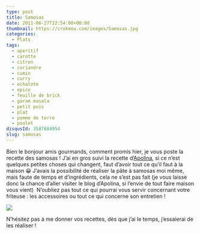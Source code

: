```yaml
---
type: post
title: Samosas
date: 2011-06-27T22:54:00+00:00
thumbnail: https://crokmou.com/images/Samosas.jpg
categories:
  - Plats
tags:
  - aperitif
  - carotte
  - citron
  - coriandre
  - cumin
  - curry
  - echalote
  - epice
  - feuille de brick
  - garam masala
  - petit pois
  - plat
  - pomme de terre
  - poulet
disqusId: 3587684954
slug: samosas
---
```


Bien le bonjour amis gourmands, comment promis hier, je vous poste la recette des samosas ! J’ai en gros suivi la recette d’[Apolina](http://bombay-bruxelles.blogspot.com/), si ce n’est quelques petites choses qui changent, faut d’avoir tout ce qu’il faut à la maison 😀  J’avais la possibilité de réaliser la pâte à samosas moi même, mais faute de temps et d’ingrédients, cela ne s’est pas fait (je vous laisse donc la chance d’aller visiter le blog d’Apolina, si l’envie de tout faire maison vous vient)   N’oubliez pas tout ce qui pourrai vous servir concernant votre friteuse : les accessoires ou tout ce qui concerne son entretien !

![](https://crokmou.com/images/Samosas.jpg)

N’hésitez pas à me donner vos recettes, dès que j’ai le temps, j’essaierai de les réaliser !  